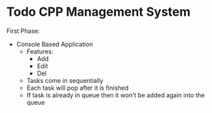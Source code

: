 # Todo CPP Management System

First Phase: 
  * Console Based Application
    - Features:
      * Add
      * Edit
      * Del 
    - Tasks come in sequentially
    - Each task will pop after it is finished
    - If task is already in queue then it won't be added again into the queue 

